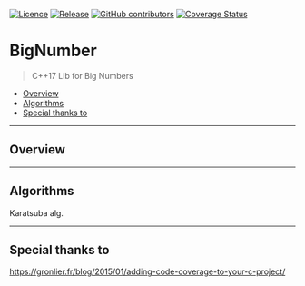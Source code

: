 [![Licence](https://img.shields.io/github/license/JaroslawWiosna/BigNumber.svg)]()
[![Release](https://img.shields.io/github/release/JaroslawWiosna/BigNumber.svg?maxAge=3600)](https://github.com/JaroslawWiosna/BigNumber/releases)
[![GitHub contributors](https://img.shields.io/github/contributors/JaroslawWiosna/BigNumber.svg)]()
[![Coverage Status](https://coveralls.io/repos/github/JaroslawWiosna/BigNumber/badge.svg)](https://coveralls.io/github/JaroslawWiosna/BigNumber)
# BigNumber

> C++17 Lib for Big Numbers

  - [Overview](#overview)
  - [Algorithms](#algorithms)
  - [Special thanks to](#special-thanks-to)

---

## Overview


---

## Algorithms

Karatsuba alg.


---

## Special thanks to
https://gronlier.fr/blog/2015/01/adding-code-coverage-to-your-c-project/


